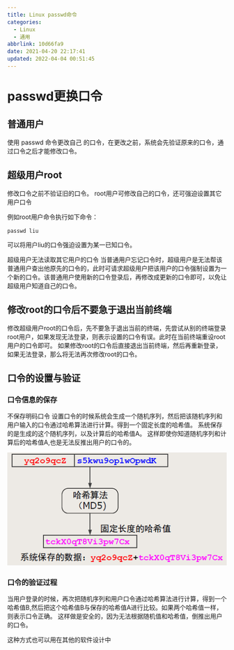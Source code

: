 ```yaml
---
title: Linux passwd命令
categories: 
  - Linux
  - 通用
abbrlink: 10d66fa9
date: 2021-04-20 22:17:41
updated: 2022-04-04 00:51:45
---
```

# passwd更换口令
## 普通用户
使用 passwd 命令更改自己 的口令，在更改之前，系统会先验证原来的口令，通过口令之后才能修改口令。

## 超级用户root
修改口令之前不验证旧的口令。
root用户可修改自己的口令，还可强迫设置其它用户口令

例如root用户命令执行如下命令：
```
passwd liu
```
可以将用户liu的口令强迫设置为某一已知口令。

超级用户无法读取其它用户的口令
当普通用户忘记口令时，超级用户是无法帮该普通用户查出他原先的口令的，此时可请求超级用户把该用户的口令强制设置为一个新的口令。该普通用户使用新的口令登录后，再修改成更新的口令即可，以免让超级用户知道自己的口令。

## 修改root的口令后不要急于退出当前终端
修改超级用户root的口令后，先不要急于退出当前的终端，先尝试从别的终端登录root用户，如果发现无法登录，则表示设置的口令有误。此时在当前终端重设root用户的口令即可。
如果修改root的口令后直接退出当前终端，然后再重新登录，如果无法登录，那么将无法再次修改root的口令。

## 口令的设置与验证
### 口令信息的保存
不保存明码口令
设置口令的时候系统会生成一个随机序列，然后把该随机序列和用户输入的口令通过哈希算法进行计算。得到一个固定长度的哈希值。
系统保存的是生成的这个随机序列，以及计算后的哈希值A。
这样即使你知道随机序列和计算后的哈希值A,也是无法反推出用户的口令的。

![图片](https://raw.githubusercontent.com/lanlan2017/images/master/Blog/Programming/Linux/General/Passwd/1.png)

### 口令的验证过程
当用户登录的时候，再次把随机序列和用户口令通过哈希算法进行计算，得到一个哈希值B,然后把这个哈希值B与保存的哈希值A进行比较。如果两个哈希值一样，则表示口令正确。
这样做是安全的，因为无法根据随机值和哈希值，倒推出用户的口令。

这种方式也可以用在其他的软件设计中

<!-- Blog/Programming/Linux/General/Passwd/ -->
